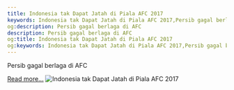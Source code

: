 ```yaml
---
title: Indonesia tak Dapat Jatah di Piala AFC 2017
keywords: Indonesia tak Dapat Jatah di Piala AFC 2017,Persib gagal berlaga di AFC
og:description: Persib gagal berlaga di AFC
description: Persib gagal berlaga di AFC
og:title: Indonesia tak Dapat Jatah di Piala AFC 2017
og:keywords: Indonesia tak Dapat Jatah di Piala AFC 2017,Persib gagal berlaga di AFC
---
```


Persib gagal berlaga di AFC

[Read more...](https://www.sportourism.id/post/5850/indonesia-tak-dapat-jatah-di-piala-afc-2017 "Indonesia tak Dapat Jatah di Piala AFC 2017")
![Indonesia tak Dapat Jatah di Piala AFC 2017](https://services.sportourism.id/fileload/afc-cup-2017-tscjpg-HYmA.jpg "Indonesia tak Dapat Jatah di Piala AFC 2017")